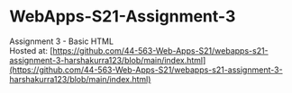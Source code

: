 # WebApps-S21-Assignment-3
Assignment 3 - Basic HTML<br>
Hosted at: [https://github.com/44-563-Web-Apps-S21/webapps-s21-assignment-3-harshakurra123/blob/main/index.html](https://github.com/44-563-Web-Apps-S21/webapps-s21-assignment-3-harshakurra123/blob/main/index.html)